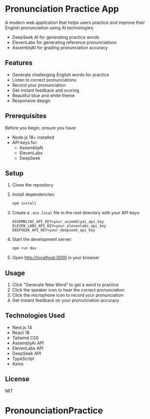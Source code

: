 # Pronunciation Practice App

A modern web application that helps users practice and improve their English pronunciation using AI technologies:
- DeepSeek AI for generating practice words
- ElevenLabs for generating reference pronunciations
- AssemblyAI for grading pronunciation accuracy

## Features

- Generate challenging English words for practice
- Listen to correct pronunciations
- Record your pronunciation
- Get instant feedback and scoring
- Beautiful blue and white theme
- Responsive design

## Prerequisites

Before you begin, ensure you have:
- Node.js 18+ installed
- API keys for:
  - AssemblyAI
  - ElevenLabs
  - DeepSeek

## Setup

1. Clone the repository
2. Install dependencies:
   ```bash
   npm install
   ```

3. Create a `.env.local` file in the root directory with your API keys:
   ```
   ASSEMBLYAI_API_KEY=your_assemblyai_api_key
   ELEVEN_LABS_API_KEY=your_elevenlabs_api_key
   DEEPSEEK_API_KEY=your_deepseek_api_key
   ```

4. Start the development server:
   ```bash
   npm run dev
   ```

5. Open [http://localhost:3000](http://localhost:3000) in your browser

## Usage

1. Click "Generate New Word" to get a word to practice
2. Click the speaker icon to hear the correct pronunciation
3. Click the microphone icon to record your pronunciation
4. Get instant feedback on your pronunciation accuracy

## Technologies Used

- Next.js 14
- React 18
- Tailwind CSS
- AssemblyAI API
- ElevenLabs API
- DeepSeek API
- TypeScript
- Axios

## License

MIT
# PronounciationPractice
